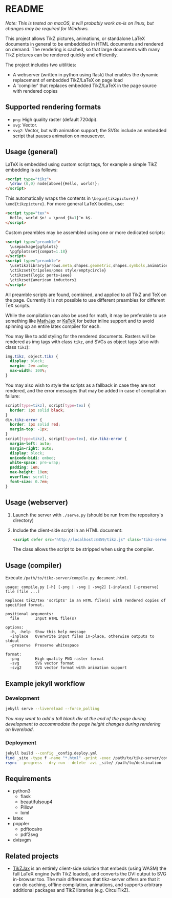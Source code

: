 # README

_Note: This is tested on macOS, it will probably work as-is on linux, but changes may be required for Windows._

This project allows TikZ pictures, animations, or standalone LaTeX documents in general to be embeddded in HTML documents and rendered on demand. The rendering is cached, so that large doucments with many TikZ pictures can be rendered quickly and efficiently.

The project includes two uitilities:

- A webserver (written in python using flask) that enables the dynamic replacement of embedded TikZ/LaTeX on page load
- A 'compiler' that replaces embedded TikZ/LaTeX in the page source with rendered copies

## Supported rendering formats

- `png`: High quality raster (default 720dpi).
- `svg`: Vector.
- `svg2`: Vector, but with animation support; the SVGs include an embedded script that pauses animation on mouseover.

## Usage (general)

LaTeX is embedded using custom script tags, for example a simple TikZ embedding is as follows:

```html
<script type="tikz">
  \draw (0,0) node[above]{Hello, world!};
</script>
```

This automatically wraps the contents in `\begin{tikzpicture}` / `\end{tikzpicture}`. For more general LaTeX bodies, use:

```html
<script type="tex">
  Hello, world $n! = \prod_{k=1}^n k$.
</script>
```

Custom preambles may be assembled using one or more dedicated scripts:

```html
<script type="preamble">
  \usepackage{pgfplots}
  \pgfplotsset{compat=1.18}
</script>
<script type="preamble">
  \usetikzlibrary{arrows.meta,shapes.geometric,shapes.symbols,animations}
  \ctikzset{tripoles/pmos style/emptycircle}
  \ctikzset{logic ports=ieee}
  \ctikzset{american inductors}
</script>
```

All preamble scripts are found, combined, and applied to all TikZ and TeX on the page. Currently it is not possible to use different preambles for different TeX scripts.

While the compilation can also be used for math, it may be preferable to use something like [MathJax](https://www.mathjax.org) or [KaTeX](https://katex.org) for better inline support and to avoid spinning up an entire latex compiler for each.

You may like to add styling for the rendered documents. Rasters will be rendered as img tags with class `tikz`, and SVGs as object tags (also with class `tikz`):

```css
img.tikz, object.tikz {
  display: block;
  margin: 2em auto;
  max-width: 100%;
}
```

You may also wish to style the scripts as a fallback in case they are not rendered, and the error messages that may be added in case of compilation failure:

```css
script[type=tikz], script[type=tex] {
  border: 1px solid black;
}
div.tikz-error {
  border: 1px solid red;
  margin-top: -1px;
}
script[type=tikz], script[type=tex], div.tikz-error {
  margin-left: auto;
  margin-right: auto;
  display: block;
  unicode-bidi: embed;
  white-space: pre-wrap;
  padding: 1em;
  max-height: 10em;
  overflow: scroll;
  font-size: 0.7em;
}
```

## Usage (webserver)

1. Launch the server with `./serve.py` (should be run from the repository's directory)
2. Include the client-side script in an HTML document:

    ```html
    <script defer src="http://localhost:8459/tikz.js" class="tikz-server"></script>
    ```

    The class allows the script to be stripped when using the compiler.

## Usage (compiler)

Execute `/path/to/tikz-server/compile.py document.html`.

```
usage: compile.py [-h] [-png | -svg | -svg2] [-inplace] [-preserve] file [file ...]

Replaces tikz/tex 'scripts' in an HTML file(s) with rendered copies of specified format.

positional arguments:
  file       Input HTML file(s)

options:
  -h, -help  Show this help message
  -inplace   Overwrite input files in-place, otherwise outputs to stdout
  -preserve  Preserve whitespace

format:
  -png       High quality PNG raster format
  -svg       SVG vector format
  -svg2      SVG vector format with animation support
```

## Example jekyll workflow

### Development

```bash
jekyll serve --livereload --force_polling
```

_You may want to add a tall blank div at the end of the page during development to accommodate the page height changes during rendering on livereload._

### Deployment

```bash
jekyll build --config _config.deploy.yml
find _site -type f -name "*.html" -print -exec /path/to/tikz-server/compile.py -svg2 -inplace {} \;
rsync --progress --dry-run --delete -avi _site/ /path/to/destination
```

## Requirements
- python3
  - flask
  - beautifulsoup4
  - Pillow
  - lxml
- latex
- poppler
  - pdftocairo
  - pdf2svg
- dvisvgm

## Related projects

- [TikZJax](https://tikzjax.com) is an entirely client-side solution that embeds (using WASM) the full LaTeX engine (with TikZ loaded), and converts the DVI output to SVG in-browser too. The main differences that tikz-server offers are that it can do caching, offline compilation, animations, and supports arbitrary additional packages and TikZ libraries (e.g. CircuiTikZ).
